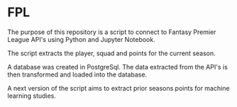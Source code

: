 # FPL

The purpose of this repository is a script to connect to Fantasy Premier League API's using Python and Jupyter Notebook.

The script extracts the player, squad and points for the current season.

A database was created in PostgreSql. The data extracted from the API's is then transformed and loaded into the database.

A next version of the script aims to extract prior seasons points for machine learning studies.
